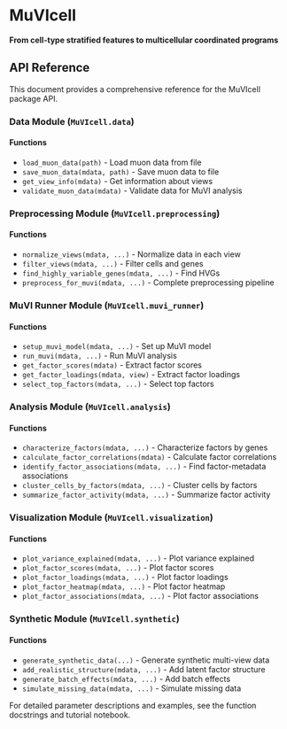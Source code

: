# MuVIcell

**From cell-type stratified features to multicellular coordinated programs**

## API Reference

This document provides a comprehensive reference for the MuVIcell package API.

### Data Module (`MuVIcell.data`)

#### Functions

- `load_muon_data(path)` - Load muon data from file
- `save_muon_data(mdata, path)` - Save muon data to file  
- `get_view_info(mdata)` - Get information about views
- `validate_muon_data(mdata)` - Validate data for MuVI analysis

### Preprocessing Module (`MuVIcell.preprocessing`)

#### Functions

- `normalize_views(mdata, ...)` - Normalize data in each view
- `filter_views(mdata, ...)` - Filter cells and genes
- `find_highly_variable_genes(mdata, ...)` - Find HVGs
- `preprocess_for_muvi(mdata, ...)` - Complete preprocessing pipeline

### MuVI Runner Module (`MuVIcell.muvi_runner`)

#### Functions

- `setup_muvi_model(mdata, ...)` - Set up MuVI model
- `run_muvi(mdata, ...)` - Run MuVI analysis
- `get_factor_scores(mdata)` - Extract factor scores
- `get_factor_loadings(mdata, view)` - Extract factor loadings
- `select_top_factors(mdata, ...)` - Select top factors

### Analysis Module (`MuVIcell.analysis`)

#### Functions

- `characterize_factors(mdata, ...)` - Characterize factors by genes
- `calculate_factor_correlations(mdata)` - Calculate factor correlations
- `identify_factor_associations(mdata, ...)` - Find factor-metadata associations
- `cluster_cells_by_factors(mdata, ...)` - Cluster cells by factors
- `summarize_factor_activity(mdata, ...)` - Summarize factor activity

### Visualization Module (`MuVIcell.visualization`)

#### Functions

- `plot_variance_explained(mdata, ...)` - Plot variance explained
- `plot_factor_scores(mdata, ...)` - Plot factor scores
- `plot_factor_loadings(mdata, ...)` - Plot factor loadings
- `plot_factor_heatmap(mdata, ...)` - Plot factor heatmap
- `plot_factor_associations(mdata, ...)` - Plot factor associations

### Synthetic Module (`MuVIcell.synthetic`)

#### Functions

- `generate_synthetic_data(...)` - Generate synthetic multi-view data
- `add_realistic_structure(mdata, ...)` - Add latent factor structure
- `generate_batch_effects(mdata, ...)` - Add batch effects
- `simulate_missing_data(mdata, ...)` - Simulate missing data

For detailed parameter descriptions and examples, see the function docstrings and tutorial notebook.